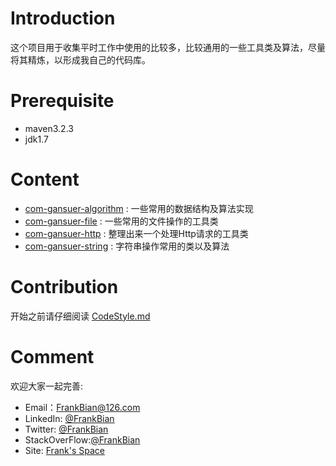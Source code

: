

# Introduction

这个项目用于收集平时工作中使用的比较多，比较通用的一些工具类及算法，尽量将其精炼，以形成我自己的代码库。

# Prerequisite

* maven3.2.3
* jdk1.7

# Content 
+ [com-gansuer-algorithm](https://github.com/FrankBian/Java-Utils-Collection/blob/master/com-gansuer-algorithm) : 一些常用的数据结构及算法实现  
+ [com-gansuer-file](https://github.com/FrankBian/Java-Utils-Collection/blob/master/com-gansuer-file) : 一些常用的文件操作的工具类
+ [com-gansuer-http](https://github.com/FrankBian/Java-Utils-Collection/blob/master/com-gansuer-http) : 整理出来一个处理Http请求的工具类
+ [com-gansuer-string](https://github.com/FrankBian/Java-Utils-Collection/blob/master/com-gansuer-string) : 字符串操作常用的类以及算法 
 
# Contribution

开始之前请仔细阅读  [CodeStyle.md](https://github.com/FrankBian/Java-Utils-Collection/blob/master/CodeStyle.md) 

# Comment 
欢迎大家一起完善:         
+ Email：FrankBian@126.com
+ LinkedIn: [@FrankBian](http://www.linkedin.com/in/frankbian)
+ Twitter: [@FrankBian](https://twitter.com/BianFrank)   
+ StackOverFlow:[@FrankBian](http://stackoverflow.com/users/4134671/frank)   
+ Site: [Frank's Space](http://gansuer.com)   
   
 





